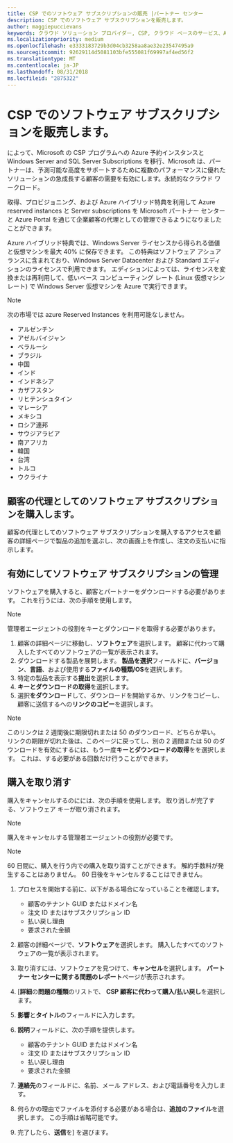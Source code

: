 ```yaml
---
title: CSP でのソフトウェア サブスクリプションの販売 |パートナー センター
description: CSP でのソフトウェア サブスクリプションを販売します。
author: maggiepuccievans
keywords: クラウド ソリューション プロバイダー, CSP, クラウド ベースのサービス、Azure、Azure RI、Windows Server、SQL Server のソフトウェア サブスクリプション
ms.localizationpriority: medium
ms.openlocfilehash: e3333183729b3d04cb3258aa8ae32e23547495a9
ms.sourcegitcommit: 92629114d5081103bfe555081f69997af4ed56f2
ms.translationtype: MT
ms.contentlocale: ja-JP
ms.lasthandoff: 08/31/2018
ms.locfileid: "2875322"
---
```

# <a name="sell-software-subscriptions-through-csp"></a>CSP でのソフトウェア サブスクリプションを販売します。

によって、Microsoft の CSP プログラムへの Azure 予約インスタンスと Windows Server and SQL Server Subscriptions を移行、Microsoft は、パートナーは、予測可能な高度をサポートするために複数のパフォーマンスに優れたソリューションの急成長する顧客の需要を有効にします。永続的なクラウド ワークロード。 

取得、プロビジョニング、および Azure ハイブリッド特典を利用して Azure reserved instances と Server subscriptions を Microsoft パートナー センターと Azure Portal を通じて企業顧客の代理としての管理できるようになりましたことができます。 

Azure ハイブリッド特典では、Windows Server ライセンスから得られる価値と仮想マシンを最大 40% に保存できます。 この特典はソフトウェア アシュアランスに含まれており、Windows Server Datacenter および Standard エディションのライセンスで利用できます。 エディションによっては、ライセンスを変換または再利用して、低いベース コンピューティング レート (Linux 仮想マシン レート) で Windows Server 仮想マシンを Azure で実行できます。

> [!NOTE]  
> 次の市場では azure Reserved Instances を利用可能なしません。  
> * アルゼンチン
> * アゼルバイジャン
> * ベラルーシ
> * ブラジル
> * 中国
> * インド
> * インドネシア
> * カザフスタン
> * リヒテンシュタイン
> * マレーシア
> * メキシコ
> * ロシア連邦
> * サウジアラビア
> * 南アフリカ
> * 韓国
> * 台湾
> * トルコ
> * ウクライナ

## <a name="buy-software-subscriptions-on-behalf-of-customers"></a>顧客の代理としてのソフトウェア サブスクリプションを購入します。

顧客の代理としてのソフトウェア サブスクリプションを購入するアクセスを顧客の詳細ページで製品の追加を選ぶし、次の画面上を作成し、注文の支払いに指示します。

## <a name="activate-and-manage-software-subscriptions"></a>有効にしてソフトウェア サブスクリプションの管理

ソフトウェアを購入すると、顧客とパートナーをダウンロードする必要があります。 これを行うには、次の手順を使用します。 

>[!NOTE]
>管理者エージェントの役割をキーとダウンロードを取得する必要があります。 

1. 顧客の詳細ページに移動し、**ソフトウェア**を選択します。 顧客に代わって購入したすべてのソフトウェアの一覧が表示されます。 
2.  ダウンロードする製品を展開します。 **製品を選択**フィールドに、**バージョン**、**言語**、および使用する**ファイルの種類/OS**を選択します。 
3.  特定の製品を表示する**提出**を選択します。 
4.  **キーとダウンロードの取得**を選択します。 
5.  選択**をダウンロード**して、ダウンロードを開始するか、リンクをコピーし、顧客に送信するへの**リンクのコピー**を選択します。 

>[!NOTE]
>このリンクは 2 週間後に期限切れまたは 50 のダウンロード、どちらか早い。 リンクの期限が切れた後は、このページに戻ってし、別の 2 週間または 50 のダウンロードを有効にするには、もう一度**キーとダウンロードの取得**をを選択します。 これは、する必要がある回数だけ行うことができます。 


## <a name="cancel-a-purchase"></a>購入を取り消す
購入をキャンセルするのにには、次の手順を使用します。 取り消しが完了する、ソフトウェア キーが取り消されます。 

>[!NOTE]
>購入をキャンセルする管理者エージェントの役割が必要です。 

>[!NOTE]
>60 日間に、購入を行う内での購入を取り消すことができます。 解約手数料が発生することはありません。 60 日後をキャンセルすることはできません。 

1.  プロセスを開始する前に、以下がある場合になっていることを確認します。 
    -   顧客のテナント GUID またはドメイン名
    -   注文 ID またはサブスクリプション ID
    -   払い戻し理由
    -   要求された金額

2.  顧客の詳細ページで、**ソフトウェア**を選択します。 購入したすべてのソフトウェアの一覧が表示されます。 

3.  取り消すには、ソフトウェアを見つけて、**キャンセル**を選択します。 **パートナー センターに関する問題のレポート**ページが表示されます。 

4.  [**詳細**の**問題の種類**のリストで、 **CSP 顧客に代わって購入/払い戻し**を選択します。

5.  **影響**と**タイトル**のフィールドに入力します。 

6.  **説明**フィールドに、次の手順を提供します。 
    -   顧客のテナント GUID またはドメイン名
    -   注文 ID またはサブスクリプション ID
    -   払い戻し理由
    -   要求された金額

7.  **連絡先**のフィールドに、名前、メール アドレス、および電話番号を入力します。 

8.  何らかの理由でファイルを添付する必要がある場合は、**追加のファイル**を選択します。 この手順は省略可能です。 

9.  完了したら、**送信**を] を選びます。
